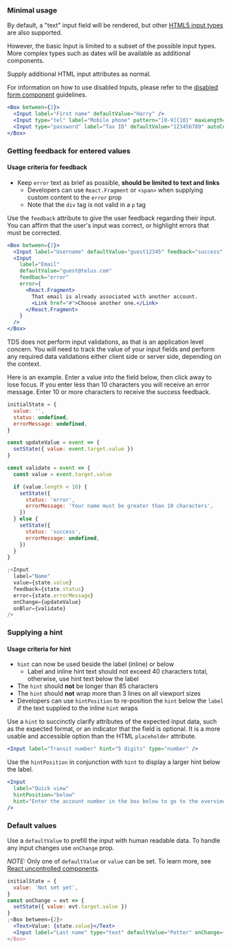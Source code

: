 ### Minimal usage

By default, a "text" input field will be rendered, but other
[HTML5 input types](https://developer.mozilla.org/en-US/docs/Web/HTML/Element/input#Form_%3Cinput%3E_types)
are also supported.

However, the basic Input is limited to a subset of the possible input types. More complex types such as dates
will be available as additional components.

Supply additional HTML input attributes as normal.

For information on how to use disabled Inputs, please refer to the [disabled form component](#form-disabled-state) guidelines.

```jsx
<Box between={2}>
  <Input label="First name" defaultValue="Harry" />
  <Input type="tel" label="Mobile phone" pattern="[0-9]{10}" maxLength="10" />
  <Input type="password" label="Tax ID" defaultValue="123456789" autoComplete="on" />
</Box>
```

### Getting feedback for entered values

#### Usage criteria for feedback

- Keep `error` text as brief as possible, **should be limited to text and links**
  - Developers can use `React.Fragment` or `<span>` when supplying custom content to the `error` prop
  - Note that the `div` tag is not valid in a `p` tag

Use the `feedback` attribute to give the user feedback regarding their input. You can affirm that the user's input
was correct, or highlight errors that must be corrected.

```jsx
<Box between={2}>
  <Input label="Username" defaultValue="guest12345" feedback="success" />
  <Input
    label="Email"
    defaultValue="guest@telus.com"
    feedback="error"
    error={
      <React.Fragment>
        That email is already associated with another account.
        <Link href="#">Choose another one.</Link>
      </React.Fragment>
    }
  />
</Box>
```

TDS does not perform input validations, as that is an application level concern. You will need to track the value of your
input fields and perform any required data validations either client side or server side, depending on the context.

Here is an example. Enter a value into the field below, then click away to lose focus. If you enter less than 10
characters you will receive an error message. Enter 10 or more characters to receive the success feedback.

```jsx
initialState = {
  value: '',
  status: undefined,
  errorMessage: undefined,
}

const updateValue = event => {
  setState({ value: event.target.value })
}

const validate = event => {
  const value = event.target.value

  if (value.length < 10) {
    setState({
      status: 'error',
      errorMessage: 'Your name must be greater than 10 characters',
    })
  } else {
    setState({
      status: 'success',
      errorMessage: undefined,
    })
  }
}

;<Input
  label="Name"
  value={state.value}
  feedback={state.status}
  error={state.errorMessage}
  onChange={updateValue}
  onBlur={validate}
/>
```

### Supplying a hint

#### Usage criteria for hint

- `hint` can now be used beside the label (inline) or below
  - Label and inline hint text should not exceed 40 characters total, otherwise, use hint text below the label
- The `hint` should **not** be longer than 85 characters
- The `hint` should **not** wrap more than 3 lines on all viewport sizes
- Developers can use `hintPosition` to re-position the `hint` below the `label` if the text supplied to the inline `hint` wraps

Use a `hint` to succinctly clarify attributes of the expected input data, such as the expected format, or an indicator
that the field is optional. It is a more usable and accessible option than the HTML `placeholder` attribute.

```jsx
<Input label="Transit number" hint="5 digits" type="number" />
```

Use the `hintPosition` in conjunction with `hint` to display a larger hint below the label.

```jsx
<Input
  label="Quick view"
  hintPosition="below"
  hint="Enter the account number in the box below to go to the overview page for that account."
/>
```

### Default values

Use a `defaultValue` to prefill the input with human readable data. To handle any input changes use `onChange` prop.

_NOTE:_ Only one of `defaultValue` or `value` can be set. To learn more, see <a href="https://reactjs.org/docs/uncontrolled-components.html" target="_blank">React uncontrolled components</a>.

```jsx
initialState = {
  value: 'Not set yet',
}
const onChange = evt => {
  setState({ value: evt.target.value })
}
;<Box between={2}>
  <Text>Value: {state.value}</Text>
  <Input label="Last name" type="text" defaultValue="Potter" onChange={onChange} />
</Box>
```
